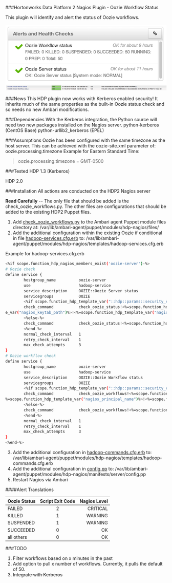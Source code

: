 ###Hortonworks Data Platform 2 Nagios Plugin - Oozie Workflow Status

This plugin will identify and alert the status of Oozie workflows.

![Ambari Oozie Nagios Screenshot](/images/ambari-oozie.png "Ambari Oozie Nagios Screenshot")
![Nagios Screenshot](/images/nagios-oozie.png "Nagios Oozie Screenshot")

###News
This HDP plugin now works with Kerberos enabled security!  It inherits much of the same properties as the built-in Oozie status check and so needs no new Ambari modifications.

###Dependencies
With the Kerberos integration, the Python source will need two new packages installed on the Nagios server.
python-kerberos (CentOS Base)
python-urllib2_kerberos (EPEL)

###Assumptions
Oozie has been configured with the same timezone as the host server.  This can be achieved with the oozie-site.xml parameter of: oozie.processing.timezone
Example for Eastern Standard Time:
>oozie.processing.timezone = GMT-0500

###Tested
HDP 1.3 (Kerberos)

HDP 2.0



###Installation
All actions are conducted on the HDP2 Nagios server

**Read Carefully** -- The only file that should be added is the check_oozie_workflows.py.  The other files are configurations that should be added to the existing HDP2 Puppet files.

1. Add [check_oozie_workflows.py](/src/com/kane/check_oozie_workflows.py) to the Ambari agent Puppet module files directory at: /var/lib/ambari-agent/puppet/modules/hdp-nagios/files/
2. Add the additional configuration within the existing Oozie if conditional in file [hadoop-services.cfg.erb](/Ambari-Puppet-Configs/hadoop-services.cfg.erb) to: /var/lib/ambari-agent/puppet/modules/hdp-nagios/templates/hadoop-services.cfg.erb

Example for hadoop-services.cfg.erb
```bash
<%if scope.function_hdp_nagios_members_exist('oozie-server')-%>
# Oozie check
define service {
        hostgroup_name          oozie-server
        use                     hadoop-service
        service_description     OOZIE::Oozie Server status
        servicegroups           OOZIE
        <%if scope.function_hdp_template_var("::hdp::params::security_enabled")-%>
        check_command           check_oozie_status!<%=scope.function_hdp_template_var("::hdp::oozie_server_port")%>!<%=scope.function_hdp_template_var("java64_home")%>!true!<%=scope.function_hdp_templat
e_var("nagios_keytab_path")%>!<%=scope.function_hdp_template_var("nagios_principal_name")%>!<%=scope.function_hdp_template_var("kinit_path_local")%>
        <%else-%>
        check_command           check_oozie_status!<%=scope.function_hdp_template_var("::hdp::oozie_server_port")%>!<%=scope.function_hdp_template_var("java64_home")%>!false
        <%end-%>
        normal_check_interval   1
        retry_check_interval    1
        max_check_attempts      3
}
# Oozie workflow check
define service {
        hostgroup_name          oozie-server
        use                     hadoop-service
        service_description     OOZIE::Oozie Workflow status
        servicegroups           OOZIE
        <%if scope.function_hdp_template_var("::hdp::params::security_enabled")-%>
        check_command           check_oozie_workflows!<%=scope.function_hdp_template_var("::hdp::oozie_server_port")%>!<%=scope.function_hdp_template_var("java64_home")%>!true!<%=scope.function_hdp_template_var("nagios_keytab_path")%>!<
%=scope.function_hdp_template_var("nagios_principal_name")%>!<%=scope.function_hdp_template_var("kinit_path_local")%>
        <%else-%>
        check_command           check_oozie_workflows!<%=scope.function_hdp_template_var("::hdp::oozie_server_port")%>!<%=scope.function_hdp_template_var("java64_home")%>!false
        <%end-%>
        normal_check_interval   1
        retry_check_interval    1
        max_check_attempts      3
}
<%end-%>
```

3. Add the additional configuration in [hadoop-commands.cfg.erb](/Ambari-Puppet-Configs/hadoop-commands.cfg.erb) to: /var/lib/ambari-agent/puppet/modules/hdp-nagios/templates/hadoop-commands.cfg.erb
4. Add the additional configuration in [config.pp](/Ambari-Puppet-Configs/config.pp) to: /var/lib/ambari-agent/puppet/modules/hdp-nagios/manifests/server/config.pp
5. Restart Nagios via Ambari


####Alert Translations

|Oozie Status   |  Script Exit Code |  Nagios Level |
| ------------- |:-----------------:|--------------:|
|FAILED         |     2             |    CRITICAL   |
|KILLED         |     1             |    WARNING    |
|SUSPENDED      |     1             |    WARNING    |
|SUCCEEDED      |     0             |    OK         |
|all others     |     0             |    OK         |

###TODO
1. Filter workflows based on x minutes in the past
2. Add option to pull x number of workflows.  Currently, it pulls the default of 50.
3. ~~Integrate with Kerberos~~
